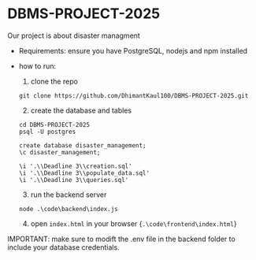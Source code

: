# DBMS-PROJECT-2025
Our project is about disaster managment

- Requirements: ensure you have PostgreSQL, nodejs and npm installed
- how to run:

    1. clone the repo
    ```
    git clone https://github.com/DhimantKaul100/DBMS-PROJECT-2025.git
    ```

    2. create the database and tables
    ```
    cd DBMS-PROJECT-2025
    psql -U postgres

    create database disaster_management;
    \c disaster_management;

    \i '.\\Deadline 3\\creation.sql'
    \i '.\\Deadline 3\\populate_data.sql'
    \i '.\\Deadline 3\\queries.sql'
    ```

    3. run the backend server
    ```
    node .\code\backend\index.js
    ```

    4. open `index.html` in your browser {`.\code\frontend\index.html`}

IMPORTANT: make sure to modift the .env file in the backend folder to include your database credentials.
